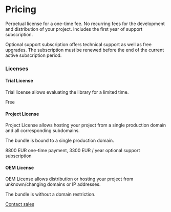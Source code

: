 # Pricing

Perpetual license for a one-time fee. No recurring fees for the development and distribution of your project. Includes the first year of support subscription.

Optional support subscription offers technical support as well as free upgrades. The subscription must be renewed before the end of the current active subscription period.

### Licenses

#### Trial License

Trial license allows evaluating the library for a limited time.

Free

#### Project License

Project License allows hosting your project from a single production domain and all corresponding subdomains.

The bundle is bound to a single production domain.

8800 EUR one-time payment, 3300 EUR / year optional support subscription

#### OEM License

OEM License allows distribution or hosting your project from unknown/changing domains or IP addresses.

The bundle is without a domain restriction.

[Contact sales](https://weatherlayers.com/)
